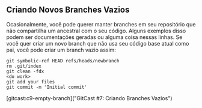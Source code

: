 ﻿## Criando Novos Branches Vazios ##

Ocasionalmente, você pode querer manter branches em seu repositório que não
compartilha um ancestral com o seu código. Alguns exemplos disso podem ser
documentações geradas ou alguma coisa nessas linhas. Se você quer criar um novo
branch que não usa seu código base atual como pai, você pode criar um branch
vazio assim:

    git symbolic-ref HEAD refs/heads/newbranch
    rm .git/index
    git clean -fdx
    <do work>
    git add your files
    git commit -m 'Initial commit'

[gitcast:c9-empty-branch]("GitCast #7: Criando Branches Vazios")
